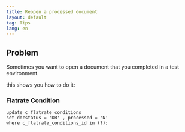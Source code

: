 ```yaml
---
title: Reopen a processed document
layout: default
tag: Tips
lang: en
---
```


## Problem

Sometimes you want to open a document that you completed in a test environment.

this shows you how to do it:

### Flatrate Condition

```
update c_flatrate_conditions
set docstatus = 'DR' , processed = 'N'
where c_flatrate_conditions_id in (?);
```



